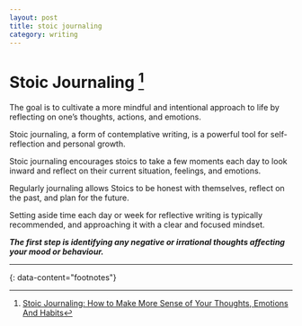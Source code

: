 ```yaml
---
layout: post
title: stoic journaling
category: writing
---
```


# Stoic Journaling [^1]

The goal is to cultivate a more mindful and intentional approach to life by reflecting on one’s thoughts, actions, and emotions.

Stoic journaling, a form of contemplative writing, is a powerful tool for self-reflection and personal growth.

Stoic journaling encourages stoics to take a few moments each day to look inward and reflect on their current situation, feelings, and emotions.

Regularly journaling allows Stoics to be honest with themselves, reflect on the past, and plan for the future.

Setting aside time each day or week for reflective writing is typically recommended, and approaching it with a clear and focused mindset.

__*The first step is identifying any negative or irrational thoughts affecting your mood or behaviour.*__


---

{: data-content="footnotes"}

[^1]: [Stoic Journaling: How to Make More Sense of Your Thoughts, Emotions And Habits](https://medium.com/personal-growth/stoic-journaling-how-to-make-more-sense-of-your-thoughts-67b6bd8cc473)
